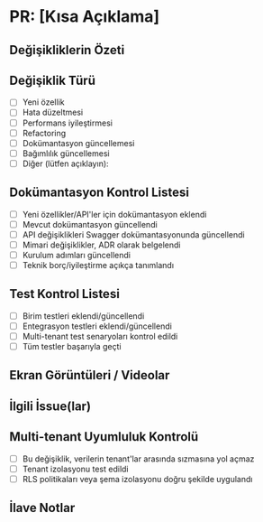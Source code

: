 # PR: [Kısa Açıklama]

## Değişikliklerin Özeti
<!-- Yaptığınız değişiklikleri kısaca açıklayın -->

## Değişiklik Türü
- [ ] Yeni özellik
- [ ] Hata düzeltmesi
- [ ] Performans iyileştirmesi
- [ ] Refactoring
- [ ] Dokümantasyon güncellemesi
- [ ] Bağımlılık güncellemesi
- [ ] Diğer (lütfen açıklayın):

## Dokümantasyon Kontrol Listesi
<!-- Bu PR dokümantasyonu etkiliyorsa, lütfen aşağıdaki maddeleri kontrol edin -->

- [ ] Yeni özellikler/API'ler için dokümantasyon eklendi
- [ ] Mevcut dokümantasyon güncellendi
- [ ] API değişiklikleri Swagger dokümantasyonunda güncellendi
- [ ] Mimari değişiklikler, ADR olarak belgelendi
- [ ] Kurulum adımları güncellendi
- [ ] Teknik borç/iyileştirme açıkça tanımlandı

## Test Kontrol Listesi
<!-- Bu PR'ın nasıl test edildiğini açıklayın -->

- [ ] Birim testleri eklendi/güncellendi
- [ ] Entegrasyon testleri eklendi/güncellendi
- [ ] Multi-tenant test senaryoları kontrol edildi
- [ ] Tüm testler başarıyla geçti

## Ekran Görüntüleri / Videolar
<!-- Varsa değişiklikleri gösteren ekran görüntüleri/videolar -->

## İlgili İssue(lar)
<!-- Varsa ilgili issue numaralarını listeleyin, örn: "#123, #456" -->

## Multi-tenant Uyumluluk Kontrolü
<!-- Multi-tenant yapıyla ilgili değişiklikler içeren PR'lar için gereklidir -->

- [ ] Bu değişiklik, verilerin tenant'lar arasında sızmasına yol açmaz
- [ ] Tenant izolasyonu test edildi
- [ ] RLS politikaları veya şema izolasyonu doğru şekilde uygulandı

## İlave Notlar
<!-- Ekstra bilgi veya bağlam sağlamak isterseniz buraya ekleyin --> 